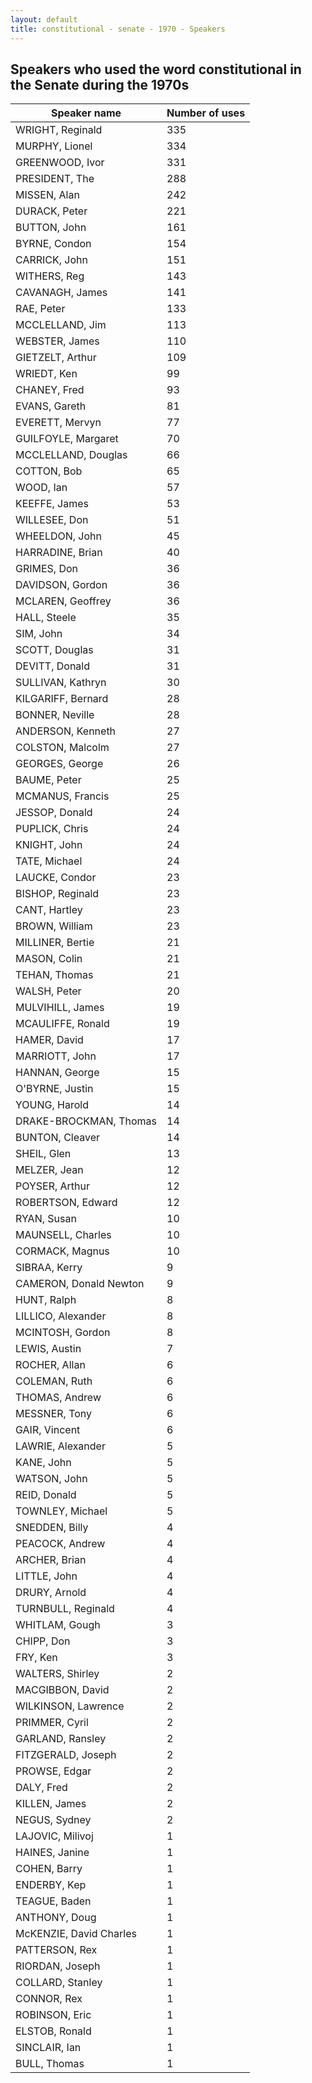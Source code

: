 ```yaml
---
layout: default
title: constitutional - senate - 1970 - Speakers
---
```

## Speakers who used the word **constitutional** in the Senate during the 1970s

| Speaker name | Number of uses |
|--------------|----------------|
|WRIGHT, Reginald|335|
|MURPHY, Lionel|334|
|GREENWOOD, Ivor|331|
|PRESIDENT, The|288|
|MISSEN, Alan|242|
|DURACK, Peter|221|
|BUTTON, John|161|
|BYRNE, Condon|154|
|CARRICK, John|151|
|WITHERS, Reg|143|
|CAVANAGH, James|141|
|RAE, Peter|133|
|MCCLELLAND, Jim|113|
|WEBSTER, James|110|
|GIETZELT, Arthur|109|
|WRIEDT, Ken|99|
|CHANEY, Fred|93|
|EVANS, Gareth|81|
|EVERETT, Mervyn|77|
|GUILFOYLE, Margaret|70|
|MCCLELLAND, Douglas|66|
|COTTON, Bob|65|
|WOOD, Ian|57|
|KEEFFE, James|53|
|WILLESEE, Don|51|
|WHEELDON, John|45|
|HARRADINE, Brian|40|
|GRIMES, Don|36|
|DAVIDSON, Gordon|36|
|MCLAREN, Geoffrey|36|
|HALL, Steele|35|
|SIM, John|34|
|SCOTT, Douglas|31|
|DEVITT, Donald|31|
|SULLIVAN, Kathryn|30|
|KILGARIFF, Bernard|28|
|BONNER, Neville|28|
|ANDERSON, Kenneth|27|
|COLSTON, Malcolm|27|
|GEORGES, George|26|
|BAUME, Peter|25|
|MCMANUS, Francis|25|
|JESSOP, Donald|24|
|PUPLICK, Chris|24|
|KNIGHT, John|24|
|TATE, Michael|24|
|LAUCKE, Condor|23|
|BISHOP, Reginald|23|
|CANT, Hartley|23|
|BROWN, William|23|
|MILLINER, Bertie|21|
|MASON, Colin|21|
|TEHAN, Thomas|21|
|WALSH, Peter|20|
|MULVIHILL, James|19|
|MCAULIFFE, Ronald|19|
|HAMER, David|17|
|MARRIOTT, John|17|
|HANNAN, George|15|
|O'BYRNE, Justin|15|
|YOUNG, Harold|14|
|DRAKE-BROCKMAN, Thomas|14|
|BUNTON, Cleaver|14|
|SHEIL, Glen|13|
|MELZER, Jean|12|
|POYSER, Arthur|12|
|ROBERTSON, Edward|12|
|RYAN, Susan|10|
|MAUNSELL, Charles|10|
|CORMACK, Magnus|10|
|SIBRAA, Kerry|9|
|CAMERON, Donald Newton|9|
|HUNT, Ralph|8|
|LILLICO, Alexander|8|
|MCINTOSH, Gordon|8|
|LEWIS, Austin|7|
|ROCHER, Allan|6|
|COLEMAN, Ruth|6|
|THOMAS, Andrew|6|
|MESSNER, Tony|6|
|GAIR, Vincent|6|
|LAWRIE, Alexander|5|
|KANE, John|5|
|WATSON, John|5|
|REID, Donald|5|
|TOWNLEY, Michael|5|
|SNEDDEN, Billy|4|
|PEACOCK, Andrew|4|
|ARCHER, Brian|4|
|LITTLE, John|4|
|DRURY, Arnold|4|
|TURNBULL, Reginald|4|
|WHITLAM, Gough|3|
|CHIPP, Don|3|
|FRY, Ken|3|
|WALTERS, Shirley|2|
|MACGIBBON, David|2|
|WILKINSON, Lawrence|2|
|PRIMMER, Cyril|2|
|GARLAND, Ransley|2|
|FITZGERALD, Joseph|2|
|PROWSE, Edgar|2|
|DALY, Fred|2|
|KILLEN, James|2|
|NEGUS, Sydney|2|
|LAJOVIC, Milivoj|1|
|HAINES, Janine|1|
|COHEN, Barry|1|
|ENDERBY, Kep|1|
|TEAGUE, Baden|1|
|ANTHONY, Doug|1|
|McKENZIE, David Charles|1|
|PATTERSON, Rex|1|
|RIORDAN, Joseph|1|
|COLLARD, Stanley|1|
|CONNOR, Rex|1|
|ROBINSON, Eric|1|
|ELSTOB, Ronald|1|
|SINCLAIR, Ian|1|
|BULL, Thomas|1|
